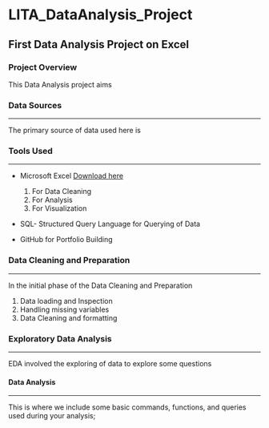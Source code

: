 # LITA_DataAnalysis_Project

## First Data Analysis Project on Excel

###  Project Overview
 
This Data Analysis project aims 

### Data Sources
---
The primary source of data used here is 

### Tools Used
---
- Microsoft Excel [Download here](https://www.microsoft.com/en/microsoft-365/microsoft-office)

	1. For Data Cleaning
	2. For Analysis
	3. For Visualization

- SQL- Structured Query Language for Querying of Data
- GitHub for Portfolio Building

### Data Cleaning and Preparation
---
In the initial phase of the Data Cleaning and Preparation

1. Data loading and Inspection
2. Handling missing variables
3. Data Cleaning and formatting

### Exploratory Data Analysis
---
EDA involved the exploring of data to explore some questions


#### Data Analysis
---
This is where we include some basic commands, functions, and queries used during your analysis;
